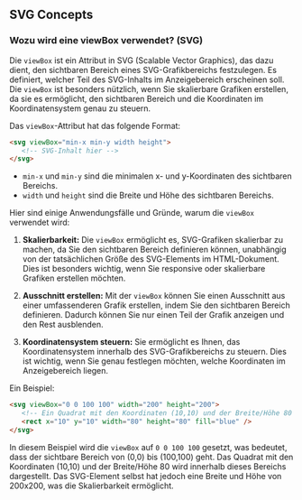 ## SVG Concepts

### Wozu wird eine viewBox verwendet? (SVG)

Die `viewBox` ist ein Attribut in SVG (Scalable Vector Graphics), das dazu dient, den sichtbaren Bereich eines SVG-Grafikbereichs festzulegen. Es definiert, welcher Teil des SVG-Inhalts im Anzeigebereich erscheinen soll. Die `viewBox` ist besonders nützlich, wenn Sie skalierbare Grafiken erstellen, da sie es ermöglicht, den sichtbaren Bereich und die Koordinaten im Koordinatensystem genau zu steuern.

Das `viewBox`-Attribut hat das folgende Format:

```html
<svg viewBox="min-x min-y width height">
   <!-- SVG-Inhalt hier -->
</svg>
```

- `min-x` und `min-y` sind die minimalen x- und y-Koordinaten des sichtbaren Bereichs.
- `width` und `height` sind die Breite und Höhe des sichtbaren Bereichs.

Hier sind einige Anwendungsfälle und Gründe, warum die `viewBox` verwendet wird:

1. **Skalierbarkeit:** Die `viewBox` ermöglicht es, SVG-Grafiken skalierbar zu machen, da Sie den sichtbaren Bereich definieren können, unabhängig von der tatsächlichen Größe des SVG-Elements im HTML-Dokument. Dies ist besonders wichtig, wenn Sie responsive oder skalierbare Grafiken erstellen möchten.

2. **Ausschnitt erstellen:** Mit der `viewBox` können Sie einen Ausschnitt aus einer umfassenderen Grafik erstellen, indem Sie den sichtbaren Bereich definieren. Dadurch können Sie nur einen Teil der Grafik anzeigen und den Rest ausblenden.

3. **Koordinatensystem steuern:** Sie ermöglicht es Ihnen, das Koordinatensystem innerhalb des SVG-Grafikbereichs zu steuern. Dies ist wichtig, wenn Sie genau festlegen möchten, welche Koordinaten im Anzeigebereich liegen.

Ein Beispiel:

```html
<svg viewBox="0 0 100 100" width="200" height="200">
   <!-- Ein Quadrat mit den Koordinaten (10,10) und der Breite/Höhe 80 -->
   <rect x="10" y="10" width="80" height="80" fill="blue" />
</svg>
```

In diesem Beispiel wird die `viewBox` auf `0 0 100 100` gesetzt, was bedeutet, dass der sichtbare Bereich von (0,0) bis (100,100) geht. Das Quadrat mit den Koordinaten (10,10) und der Breite/Höhe 80 wird innerhalb dieses Bereichs dargestellt. Das SVG-Element selbst hat jedoch eine Breite und Höhe von 200x200, was die Skalierbarkeit ermöglicht.

